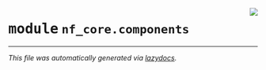 <!-- markdownlint-disable -->

<a href="../../nf_core/components/__init__.py"><img align="right" style="float:right;" src="https://img.shields.io/badge/-source-cccccc?style=flat-square"></a>

# <kbd>module</kbd> `nf_core.components`








---

_This file was automatically generated via [lazydocs](https://github.com/ml-tooling/lazydocs)._
